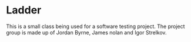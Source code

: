# Ladder
This is a small class being used for a software testing project.
The project group is made up of Jordan Byrne, James nolan and Igor Strelkov.
